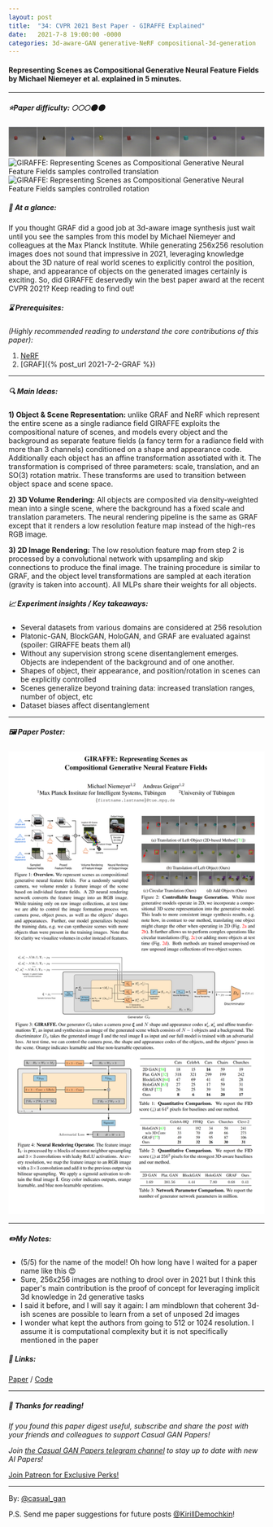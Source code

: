 ```yaml
---
layout: post
title:  "34: CVPR 2021 Best Paper - GIRAFFE Explained"
date:   2021-7-8 19:00:00 -0000
categories: 3d-aware-GAN generative-NeRF compositional-3d-generation
---
```

  
#### Representing Scenes as Compositional Generative Neural Feature Fields by Michael Niemeyer et al. explained in 5 minutes.

***

##### ⭐️Paper difficulty: 🌕🌕🌕🌑🌑

![GIRAFFE: Representing Scenes as Compositional Generative Neural Feature Fields samples multi-object generation](/assets/images/add_clevr6.gif "GIRAFFE: multi-object generation")
![GIRAFFE: Representing Scenes as Compositional Generative Neural Feature Fields samples controlled translation](/assets/images/tr_d_cars.gif "GIRAFFE: controlled translation")
![GIRAFFE: Representing Scenes as Compositional Generative Neural Feature Fields samples controlled rotation](/assets/images/rotation_celebahq.gif "GIRAFFE: controlled rotation")


##### 🎯 At a glance:

If you thought GRAF did a good job at 3d-aware image synthesis just wait until you see the samples from this model by Michael Niemeyer and colleagues at the Max Planck Institute. While generating 256x256 resolution images does not sound that impressive in 2021, leveraging knowledge about the 3D nature of real world scenes to explicitly control the position, shape, and appearance of objects on the generated images certainly is exciting. So, did GIRAFFE deservedly win the best paper award at the recent CVPR 2021? Keep reading to find out!

##### ⌛️ Prerequisites:

*(Highly recommended reading to understand the core contributions of this paper):*
1. [NeRF](https://t.me/casual_gan/22)
2. [GRAF]({% post_url 2021-7-2-GRAF %})

***

##### 🔍 Main Ideas:
**1) Object & Scene Representation:**
unlike GRAF and NeRF which represent the entire scene as a single radiance field GIRAFFE exploits the compositional nature of scenes, and models every object and the background as separate feature fields (a fancy term for a radiance field with more than 3 channels) conditioned on a shape and appearance code. Additionally each object has an affine transformation assotiated with it. The transformation is comprised of three parameters: scale, translation, and an SO(3) rotation matrix. These transforms are used to transition between object space and scene space.

**2) 3D Volume Rendering:**
All objects are composited via density-weighted mean into a single scene, where the background has a fixed scale and translation parameters. The neural rendering pipeline is the same as GRAF except that it renders a low resolution feature map instead of the high-res RGB image.

**3) 2D Image Rendering:**
The low resolution feature map from step 2 is processed by a convolutional network with upsampling and skip connections to produce the final image. The training procedure is similar to GRAF, and the object level transformations are sampled at each iteration (gravity is taken into account). All MLPs share their weights for all objects.

##### 📈 Experiment insights / Key takeaways:
- Several datasets from various domains are considered at 256 resolution
- Platonic-GAN, BlockGAN, HoloGAN, and GRAF are evaluated against (spoiler: GIRAFFE beats them all)
- Without any supervision strong scene disentanglement emerges. Objects are independent of the background and of one another.
- Shapes of object, their appearance, and position/rotation in scenes can be explicitly controlled
- Scenes generalize beyond training data: increased translation ranges, number of object, etc
- Dataset biases affect disentanglement

***

##### 🖼️ Paper Poster:

![CVPR 2021 best paper - GIRAFFE explained](/assets/images/GIRAFFE.png "GIRAFFE Paper Poster")

***

##### ✏️My Notes:
- (5/5) for the name of the model! Oh how long have I waited for a paper name like this 😍
- Sure, 256x256 images are nothing to drool over in 2021 but I think this paper's main contribution is the proof of concept for leveraging implicit 3d knowledge in 2d generative tasks
- I said it before, and I will say it again: I am mindblown that coherent 3d-ish scenes are possible to learn from a set of unposed 2d images
- I wonder what kept the authors from going to 512 or 1024 resolution. I assume it is computational complexity but it is not specifically mentioned in the paper

##### 🔗 Links:
[Paper](http://www.cvlibs.net/publications/Niemeyer2021CVPR.pdf) / [Code](https://github.com/autonomousvision/giraffe)

***

##### 👋 Thanks for reading!
*If you found this paper digest useful, subscribe and share the post with your friends and colleagues to support Casual GAN Papers!*

*Join [the Casual GAN Papers telegram channel](https://t.me/joinchat/KeutnzlvetRkZGZi) to stay up to date with new AI Papers!*

<a href="https://www.patreon.com/bePatron?u=53448948" data-patreon-widget-type="become-patron-button">Join Patreon for Exclusive Perks!</a><script async src="https://c6.patreon.com/becomePatronButton.bundle.js"></script>

***

By: [@casual_gan](https://t.me/joinchat/KeutnzlvetRkZGZi)

P.S. Send me paper suggestions for future posts
[@KirillDemochkin](mailto:kdemochkin@gmail.com)!
